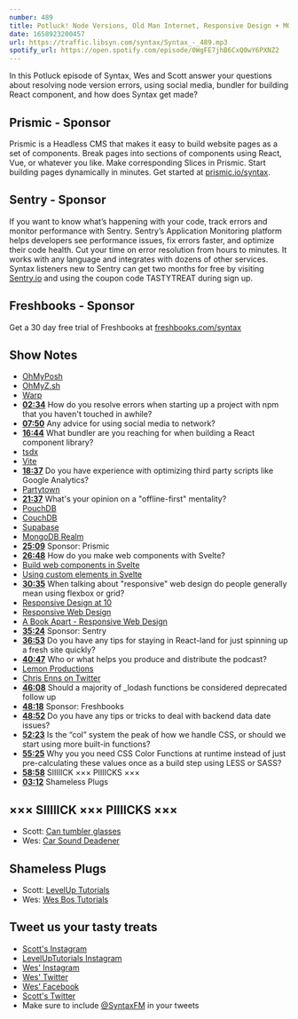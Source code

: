 ```yaml
---
number: 489
title: Potluck! Node Versions, Old Man Internet, Responsive Design + MORE
date: 1658923200457
url: https://traffic.libsyn.com/syntax/Syntax_-_489.mp3
spotify_url: https://open.spotify.com/episode/0WgFE7jhB6CxQ0wY6PXNZ2
---
```


In this Potluck episode of Syntax, Wes and Scott answer your questions about resolving node version errors, using social media, bundler for building React component, and how does Syntax get made?

## Prismic  - Sponsor

Prismic is a Headless CMS that makes it easy to build website pages as a set of components. Break pages into sections of components using React, Vue, or whatever you like. Make corresponding Slices in Prismic. Start building pages dynamically in minutes. Get started at [prismic.io/syntax](https://prismic.io/syntax).

## Sentry - Sponsor

If you want to know what’s happening with your code, track errors and monitor performance with Sentry. Sentry’s Application Monitoring platform helps developers see performance issues, fix errors faster, and optimize their code health. Cut your time on error resolution from hours to minutes. It works with any language and integrates with dozens of other services. Syntax listeners new to Sentry can get two months for  free by visiting [Sentry.io](https://sentry.io) and using the coupon code TASTYTREAT during sign up.

## Freshbooks - Sponsor

Get a 30 day free trial of Freshbooks at [freshbooks.com/syntax](https://freshbooks.com/syntax)

## Show Notes

* [OhMyPosh](https://ohmyposh.dev)
* [OhMyZ.sh](https://ohmyz.sh)
* [Warp](https://www.warp.dev)
* **[02:34](#t=02:34)** How do you resolve errors when starting up a project with npm that you haven't touched in awhile?
* **[07:50](#t=07:50)** Any advice for using social media to network?
* **[16:44](#t=16:44)** What bundler are you reaching for when building a React component library?
* [tsdx](https://tsdx.io/)
* [Vite](https://vitejs.dev)
* **[18:37](#t=18:37)** Do you have experience with optimizing third party scripts like Google Analytics?
* [Partytown](https://partytown.builder.io)
* **[21:37](#t=21:37)** What's your opinion on a "offline-first" mentality?
* [PouchDB](https://pouchdb.com)
* [CouchDB](https://couchdb.apache.org)
* [Supabase](https://supabase.com)
* [MongoDB Realm](https://www.mongodb.com/developer/products/realm/)
* **[25:09](#t=25:09)** Sponsor: Prismic
* **[26:48](#t=26:48)** How do you make web components with Svelte?
* [Build web components in Svelte](https://blog.logrocket.com/build-web-components-svelte/)
* [Using custom elements in Svelte](https://css-tricks.com/using-custom-elements-in-svelte/)
* **[30:35](#t=30:35)** When talking about "responsive" web design do people generally mean using flexbox or grid?
* [Responsive Design at 10](https://ethanmarcotte.com/wrote/responsive-design-at-10/)
* [Responsive Web Design](https://alistapart.com/article/responsive-web-design/)
* [A Book Apart - Responsive Web Design](https://abookapart.com/products/responsive-web-design)
* **[35:24](#t=35:24)** Sponsor: Sentry
* **[36:53](#t=36:53)** Do you have any tips for staying in React-land for just spinning up a fresh site quickly?
* **[40:47](#t=40:47)** Who or what helps you produce and distribute the podcast?
* [Lemon Productions](https://www.lemonproductions.ca/)
* [Chris Enns on Twitter](https://twitter.com/ichris)
* **[46:08](#t=46:08)** Should a majority of _lodash functions be considered deprecated follow up
* **[48:18](#t=48:18)** Sponsor: Freshbooks
* **[48:52](#t=48:52)** Do you have any tips or tricks to deal with backend data date issues?
* **[52:23](#t=52:23)** Is the “col” system the peak of how we handle CSS, or should we start using more built-in functions?
* **[55:25](#t=55:25)** Why you you need CSS Color Functions at runtime instead of just pre-calculating these values once as a build step using LESS or SASS?
* **[58:58](#t=58:58)** SIIIIICK ××× PIIIICKS ×××
* **[03:12](#t=03:12)** Shameless Plugs

## ××× SIIIIICK ××× PIIIICKS ×××

* Scott: [Can tumbler glasses](https://amzn.to/3o8ya6i)
* Wes: [Car Sound Deadener](https://amzn.to/3RBurvo)

## Shameless Plugs

* Scott: [LevelUp Tutorials](https://leveluptutorials.com/tutorials/keystone-js/introduction)
* Wes: [Wes Bos Tutorials](https://wesbos.com/courses)

## Tweet us your tasty treats

* [Scott's Instagram](https://www.instagram.com/stolinski/)
* [LevelUpTutorials Instagram](https://www.instagram.com/LevelUpTutorials/)
* [Wes' Instagram](https://www.instagram.com/wesbos/)
* [Wes' Twitter](https://twitter.com/wesbos)
* [Wes' Facebook](https://www.facebook.com/wesbos.developer)
* [Scott's Twitter](https://twitter.com/stolinski)
* Make sure to include [@SyntaxFM](https://twitter.com/SyntaxFM) in your tweets
